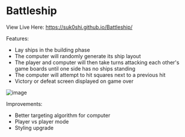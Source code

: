# Battleship
View Live Here:
https://suk0shi.github.io/Battleship/

Features:
- Lay ships in the building phase
- The computer will randomly generate its ship layout
- The player and computer will then take turns attacking each other's game boards until one side has no ships standing
- The computer will attempt to hit squares next to a previous hit
- Victory or defeat screen displayed on game over

![image](https://github.com/Suk0shi/Battleship/assets/144342852/7adb6273-332b-41a7-94cc-748ea45f57d7)

Improvements: 
- Better targeting algorithm for computer
- Player vs player mode
- Styling upgrade
